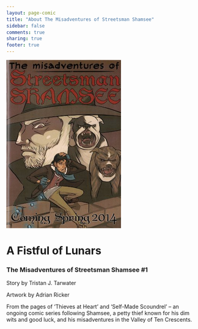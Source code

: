 ```yaml
---
layout: page-comic
title: "About The Misadventures of Streetsman Shamsee"
sidebar: false
comments: true
sharing: true
footer: true
---
```


<div class="row">
  <div class="small-12 large-12">
    <img src="/images/comics/ComingSoon-small.jpg" alt="The Misadventures of Streetsman Shamsee, coming soon" class="left">
    <h1>A Fistful of Lunars</h1>
    <h3 class="subheader">The Misadventures of Streetsman Shamsee #1</h3>
<p>Story by Tristan J. Tarwater</p>
<p>Artwork by Adrian Ricker</p>

<p>From the pages of ‘Thieves at Heart’ and ‘Self-Made Scoundrel’ – an ongoing comic series following Shamsee, a petty thief known for his dim wits and good luck, and his misadventures in the Valley of Ten Crescents.</p>
  </div>
</div>
